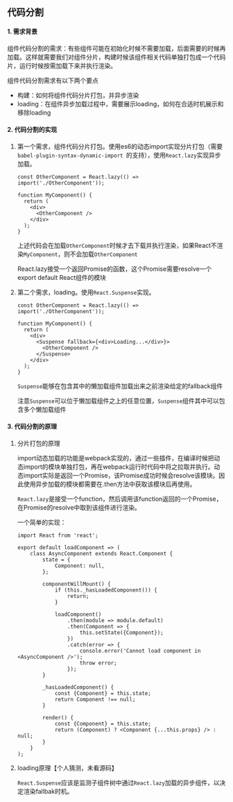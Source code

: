## 代码分割

#### 1. 需求背景

组件代码分割的需求：有些组件可能在初始化时候不需要加载，后面需要的时候再加载。这样就需要我们对组件分片，构建时候该组件相关代码单独打包成一个代码片，运行时候按需加载下来并执行渲染。

组件代码分割需求有以下两个要点

- 构建：如何将组件代码分片打包，并异步渲染
- loading：在组件异步加载过程中，需要展示loading，如何在合适时机展示和移除loading

#### 2. 代码分割的实现

1. 第一个需求，组件代码分片打包。使用es6的动态import实现分片打包（需要```babel-plugin-syntax-dynamic-import ```的支持），使用```React.lazy```实现异步加载。
	
	```
	const OtherComponent = React.lazy(() => import('./OtherComponent'));

	function MyComponent() {
	  return (
	    <div>
	      <OtherComponent />
	    </div>
	  );
	}
	```
	
	上述代码会在加载```OtherComponent```时候才去下载并执行渲染，如果React不渲染```MyComponent```，则不会加载```OtherComponent```
	
	React.lazy接受一个返回Promise的函数，这个Promise需要resolve一个export default React组件的模块

2. 第二个需求，loading。使用```React.Suspense```实现。

	```
	const OtherComponent = React.lazy(() => import('./OtherComponent'));

	function MyComponent() {
	  return (
	    <div>
	      <Suspense fallback={<div>Loading...</div>}>
	        <OtherComponent />
	      </Suspense>
	    </div>
	  );
	}
	```
	
	```Suspense```能够在包含其中的懒加载组件加载出来之前渲染给定的fallback组件
	
	注意```Suspense```可以位于懒加载组件之上的任意位置，```Suspense```组件其中可以包含多个懒加载组件

#### 3. 代码分割的原理

1. 分片打包的原理

	import动态加载的功能是webpack实现的，通过一些插件，在编译时候把动态import的模块单独打包，再在webpack运行时代码中将之拉取并执行。动态import实际是返回一个Promise，该Promise成功时候会resolve该模块。因此使用异步加载的模块都需要在.then方法中获取该模块后再使用。
	
	```React.lazy```是接受一个function，然后调用该function返回的一个Promise，在Promise的resolve中取到该组件进行渲染。
	
	一个简单的实现：
	
	```
	import React from 'react';

	export default loadComponent => (
	    class AsyncComponent extends React.Component {
	        state = {
	            Component: null,
	        };
	
	        componentWillMount() {
	            if (this._hasLoadedComponent()) {
	                return;
	            }
	
	            loadComponent()
	                .then(module => module.default)
	                .then(Component => {
	                    this.setState({Component});
	                })
	                .catch(error => {
	                    console.error('Cannot load component in <AsyncComponent />');
	                    throw error;
	                });
	        }
	
	        _hasLoadedComponent() {
	            const {Component} = this.state;
	            return Component !== null;
	        }
	
	        render() {
	            const {Component} = this.state;
	            return (Component) ? <Component {...this.props} /> : null;
	        }
	    }
	);
	
	```

2. loading原理【个人猜测，未看源码】
	
	```React.Suspense```应该是监测子组件树中通过```React.lazy```加载的异步组件，以决定渲染fallbak时机。